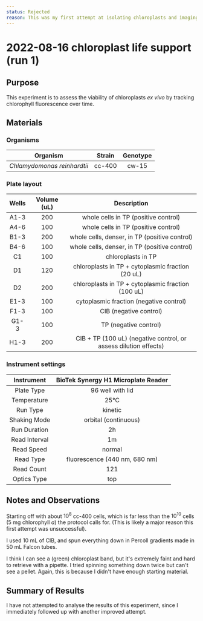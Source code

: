 ```yaml
---
status: Rejected
reason: This was my first attempt at isolating chloroplasts and imaging them on the microplate reader. Unlike my second attempt, I did not obtain a clear chloroplast fraction. The plate reader settings were also suboptimal. However, I learned that some of my control conditions were redundant.
---
```


# 2022-08-16 chloroplast life support (run 1)

## Purpose
This experiment is to assess the viability of chloroplasts _ex vivo_ by tracking chlorophyll fluorescence over time. 

## Materials
### Organisms
| **Organism** | **Strain** | **Genotype** |
| :--: | :--: | :--: |
| _Chlamydomonas reinhardtii_ | cc-400 | cw-15 |

### Plate layout
| **Wells** | **Volume (uL)** | **Description** |
|:--: | :--:  | :--: |
|A1-3 | 200 | whole cells in TP (positive control) | 
|A4-6 | 100 | whole cells in TP (positive control) |
|B1-3 | 200 | whole cells, denser, in TP (positive control) |
|B4-6 | 100 | whole cells, denser, in TP (positive control) |
|C1 | 100 | chloroplasts in TP |
|D1 | 120 | chloroplasts in TP + cytoplasmic fraction (20 uL) | 
|D2 | 200 | chloroplasts in TP + cytoplasmic fraction (100 uL) |
|E1-3 | 100 | cytoplasmic fraction (negative control) |
|F1-3 | 100 | CIB (negative control) |
|G1-3 | 100 | TP (negative control) |
|H1-3 | 200 | CIB + TP (100 uL) (negative control, or assess dilution effects) |

### Instrument settings
| Instrument | BioTek Synergy H1 Microplate Reader |
|:--:| :--:|
| Plate Type | 96 well with lid |
| Temperature | 25°C |
| Run Type | kinetic |
| Shaking Mode | orbital (continuous) |
| Run Duration | 2h |
| Read Interval | 1m |
| Read Speed | normal |
| Read Type | fluorescence (440 nm, 680 nm) | 
| Read Count | 121 |
| Optics Type | top |

## Notes and Observations
Starting off with about $10^8$ cc-400 cells, which is far less than the $10^{10}$ cells (5 mg chlorophyll _a_) the protocol calls for. (This is likely a major reason this first attempt was unsuccessful).

I used 10 mL of CIB, and spun everything down in Percoll gradients made in 50 mL Falcon tubes.

I think I can see a (green) chloroplast band, but it's extremely faint and hard to retrieve with a pipette. I tried spinning something down twice but can't see a pellet. Again, this is because I didn't have enough starting material.

## Summary of Results
I have not attempted to analyse the results of this experiment, since I immediately followed up with another improved attempt.
